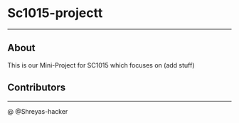 # Sc1015-projectt
--------

## About
This is our Mini-Project for SC1015 which focuses on (add stuff)



## Contributors
--------
@
@Shreyas-hacker
